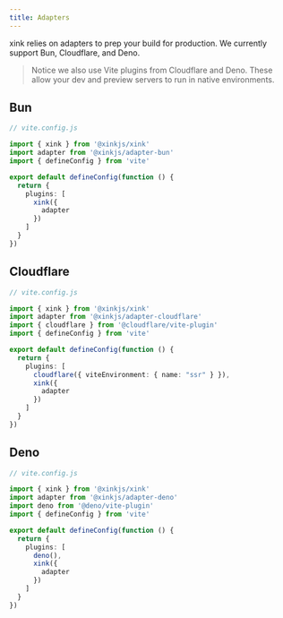 ```yaml
---
title: Adapters
---
```


xink relies on adapters to prep your build for production. We currently support Bun, Cloudflare, and Deno.

> Notice we also use Vite plugins from Cloudflare and Deno. These allow your dev and preview servers to run in native environments.

## Bun
```ts
// vite.config.js

import { xink } from '@xinkjs/xink'
import adapter from '@xinkjs/adapter-bun'
import { defineConfig } from 'vite'

export default defineConfig(function () {
  return {
    plugins: [
      xink({ 
        adapter
      })
    ]
  }
})
```

## Cloudflare
```ts
// vite.config.js

import { xink } from '@xinkjs/xink'
import adapter from '@xinkjs/adapter-cloudflare'
import { cloudflare } from '@cloudflare/vite-plugin'
import { defineConfig } from 'vite'

export default defineConfig(function () {
  return {
    plugins: [
      cloudflare({ viteEnvironment: { name: "ssr" } }),
      xink({ 
        adapter
      })
    ]
  }
})
```

## Deno
```ts
// vite.config.js

import { xink } from '@xinkjs/xink'
import adapter from '@xinkjs/adapter-deno'
import deno from '@deno/vite-plugin'
import { defineConfig } from 'vite'

export default defineConfig(function () {
  return {
    plugins: [
      deno(),
      xink({ 
        adapter
      })
    ]
  }
})
```
